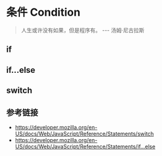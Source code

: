 # 条件 Condition

> 人生或许没有如果，但是程序有。 --- 汤姆·尼古拉斯

## if

## if...else

## switch


## 参考链接
* https://developer.mozilla.org/en-US/docs/Web/JavaScript/Reference/Statements/switch
* https://developer.mozilla.org/en-US/docs/Web/JavaScript/Reference/Statements/if...else
